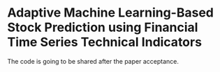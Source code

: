 # Adaptive Machine Learning-Based Stock Prediction using Financial Time Series Technical Indicators
The code is going to be shared after the paper acceptance. 
